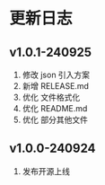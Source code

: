 # 更新日志

## v1.0.1-240925

1. 修改 json 引入方案
2. 新增 RELEASE.md
3. 优化 文件格式化
4. 优化 README.md
5. 优化 部分其他文件

## v1.0.0-240924

1. 发布开源上线

